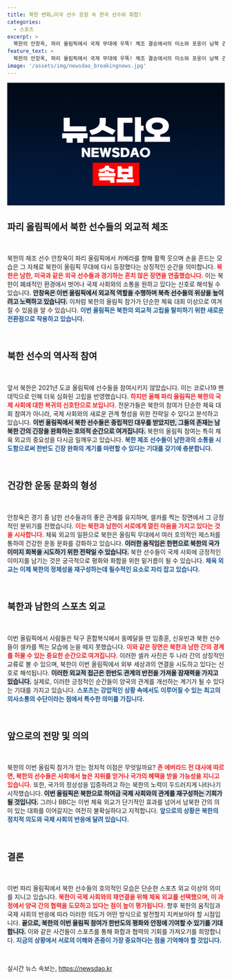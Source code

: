 ```yaml
---
title: 북한 변화…미국 선수 응원 속 한국 선수와 화합!
categories:
  - 스포츠
excerpt: >
  북한의 안창옥, 파리 올림픽에서 국제 무대에 우뚝! 체조 결승에서의 미소와 포옹이 남북 관계의 새로운 가능성을 열어줄까? 북한의 외교적 체조는 고립을 넘어선 신호로 해석되며, 셀카 촬영까지 이뤄진 남북의 드문 교류가 주목받고 있다.
feature_text: >
  북한의 안창옥, 파리 올림픽에서 국제 무대에 우뚝! 체조 결승에서의 미소와 포옹이 남북 관계의 새로운 가능성을 열어줄까? 북한의 외교적 체조는 고립을 넘어선 신호로 해석되며, 셀카 촬영까지 이뤄진 남북의 드문 교류가 주목받고 있다.
image: '/assets/img/newsdao_breakingnews.jpg'
---
```


<p><img src="/assets/img/newsdao_breakingnews.jpg" alt="ranknews 속보" /></p>

<h2 data-ke-size="size26">파리 올림픽에서 북한 선수들의 외교적 체조</h2>

<p data-ke-size="size16">&nbsp;</p>

<p>북한의 체조 선수 안창옥이 파리 올림픽에서 카메라를 향해 활짝 웃으며 손을 흔드는 모습은 그 자체로 북한이 올림픽 무대에 다시 등장했다는 상징적인 순간을 의미합니다. <b><span style="color: #ee2323;">북한은 남한, 미국과 같은 외국 선수들과 경기하는 흔치 않은 장면을 연출했습니다.</span></b> 이는 북한이 폐쇄적인 환경에서 벗어나 국제 사회와의 소통을 원하고 있다는 신호로 해석될 수 있습니다. <b><span style="background-color: #21538527;">안창옥은 이번 올림픽에서 외교적 역할을 수행하며 북측 선수들의 위상을 높이려고 노력하고 있습니다.</span></b> 이처럼 북한의 올림픽 참가가 단순한 체육 대회 이상으로 여겨질 수 있음을 알 수 있습니다. <b><span style="color: #1a5490;">이번 올림픽은 북한의 외교적 고립을 탈피하기 위한 새로운 전환점으로 작용하고 있습니다.</span></b></p>

<p data-ke-size="size16">&nbsp;</p>

<h2 data-ke-size="size26">북한 선수의 역사적 참여</h2>

<p data-ke-size="size16">&nbsp;</p>

<p>앞서 북한은 2021년 도쿄 올림픽에 선수들을 참여시키지 않았습니다. 이는 코로나19 팬데믹으로 인해 더욱 심화된 고립을 반영했습니다. <b><span style="color: #ee2323;">하지만 올해 파리 올림픽은 북한의 국제 사회에 대한 복귀의 신호탄으로 보입니다.</span></b> 전문가들은 북한의 참여가 단순한 체육 대회 참여가 아니라, 국제 사회와의 새로운 관계 형성을 위한 전략일 수 있다고 분석하고 있습니다. <b><span style="background-color: #21538527;">이번 올림픽에서 북한 선수들은 중립적인 대우를 받았지만, 그들의 존재는 남북한 간의 긴장을 완화하는 호의적 순간으로 여겨집니다.</span></b> 북한의 올림픽 참여는 특히 체육 외교의 중요성을 다시금 일깨우고 있습니다. <b><span style="color: #1a5490;">북한 체조 선수들이 남한과의 소통을 시도함으로써 한반도 긴장 완화의 계기를 마련할 수 있다는 기대를 갖기에 충분합니다.</span></b></p>

<p data-ke-size="size16">&nbsp;</p>

<h2 data-ke-size="size26">건강한 운동 문화의 형성</h2>

<p data-ke-size="size16">&nbsp;</p>

<p>안창옥은 경기 중 남한 선수들과의 좋은 관계를 유지하며, 셀카를 찍는 장면에서 그 긍정적인 분위기를 전했습니다. <b><span style="color: #ee2323;">이는 북한과 남한이 서로에게 열린 마음을 가지고 있다는 것을 시사합니다.</span></b> 체육 외교의 일환으로 북한은 올림픽 무대에서 여러 호의적인 제스처를 통하여 건강한 운동 문화를 강화하고 있습니다. <b><span style="background-color: #21538527;">이러한 움직임은 한편으로 북한의 국가 이미지 회복을 시도하기 위한 전략일 수 있습니다.</span></b> 북한 선수들이 국제 사회에 긍정적인 이미지를 남기는 것은 궁극적으로 평화와 화합을 위한 밑거름이 될 수 있습니다. <b><span style="color: #1a5490;">체육 외교는 이제 북한의 정체성을 재구성하는데 필수적인 요소로 자리 잡고 있습니다.</span></b></p>

<p data-ke-size="size16">&nbsp;</p>

<h2 data-ke-size="size26">북한과 남한의 스포츠 외교</h2>

<p data-ke-size="size16">&nbsp;</p>

<p>이번 올림픽에서 사람들은 탁구 혼합복식에서 동메달을 딴 임종훈, 신유빈과 북한 선수들이 셀카를 찍는 모습에 눈을 떼지 못했습니다. <b><span style="color: #ee2323;">이와 같은 장면은 북한과 남한 간의 경계를 허물 수 있는 중요한 순간으로 여겨집니다.</span></b> 이러한 셀카 사진은 두 나라 간의 상징적인 교류로 볼 수 있으며, 북한이 이번 올림픽에서 외부 세상과의 연결을 시도하고 있다는 신호로 해석됩니다. <b><span style="background-color: #21538527;">이러한 외교적 접근은 한반도 관계의 반전을 가져올 잠재력을 가지고 있습니다.</span></b> 실제로, 이러한 긍정적인 순간들이 양국의 관계를 개선하는 계기가 될 수 있다는 기대를 가지고 있습니다. <b><span style="color: #1a5490;">스포츠는 강압적인 상황 속에서도 이루어질 수 있는 최고의 의사소통의 수단이라는 점에서 특수한 의미를 가집니다.</span></b></p>

<p data-ke-size="size16">&nbsp;</p>

<h2 data-ke-size="size26">앞으로의 전망 및 의의</h2>

<p data-ke-size="size16">&nbsp;</p>

<p>북한의 이번 올림픽 참가가 얻는 정치적 이점은 무엇일까요? <b><span style="color: #ee2323;">존 에버라드 전 대사에 따르면, 북한의 선수들은 사회에서 높은 지위를 얻거나 국가의 혜택을 받을 가능성을 지니고 있습니다.</span></b> 또한, 국가의 정상성을 입증하려고 하는 북한의 노력이 두드러지게 나타나기 시작했습니다. <b><span style="background-color: #21538527;">이번 올림픽은 북한으로 하여금 국제 사회와의 관계를 재구성하는 기회가 될 것입니다.</span></b> 그러나 BBC는 이번 체육 외교가 단기적인 효과를 넘어서 남북한 간의 의미 있는 대화를 이어갈지는 여전히 불확실하다고 지적합니다. <b><span style="color: #1a5490;">앞으로의 상황은 북한의 정치적 의도와 국제 사회의 반응에 달려 있습니다.</span></b></p>

<p data-ke-size="size16">&nbsp;</p>

<h2 data-ke-size="size26">결론</h2>

<p data-ke-size="size16">&nbsp;</p>

<p>이번 파리 올림픽에서 북한 선수들의 호의적인 모습은 단순한 스포츠 외교 이상의 의미를 지니고 있습니다. <b><span style="color: #ee2323;">북한이 국제 사회와의 재연결을 위해 체육 외교를 선택했으며, 이 과정에서 양국 간의 협력을 도모하고 있다는 점이 높이 평가됩니다.</span></b> 향후 북한의 움직임과 국제 사회의 반응에 따라 이러한 의도가 어떤 방식으로 발전할지 지켜보아야 할 시점입니다. <b><span style="background-color: #21538527;">끝으로, 북한의 이번 올림픽 참여가 한반도의 평화와 안정에 기여할 수 있기를 기대합니다.</span></b> 이와 같은 사건들이 스포츠를 통해 화합과 협력의 기회를 가져오기를 희망합니다. <b><span style="color: #1a5490;">지금의 상황에서 서로의 이해와 존중이 가장 중요하다는 점을 기억해야 할 것입니다.</span></b> </p>

<p data-ke-size="size16">&nbsp;</p>
실시간 뉴스 속보는, <a href="https://newsdao.kr" rel="dofollow">https://newsdao.kr</a>


